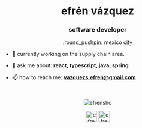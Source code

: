 <h1 align="center">efrén vázquez</h1>
<h3 align="center">software developer</h3>
<p align="center">:round_pushpin: mexico city</p>

- 🚚 currently working on the supply chain area.

- 💬 ask me about: **react, typescript, java, spring**

- 📫 how to reach me: **vazquezs.efren@gmail.com**

<br/>
<p align="center"><img align="center" src="https://github-readme-stats.vercel.app/api/top-langs/?username=efrensho&layout=compact&hide=html" alt="efrensho" /></p>

<p align="center">
<a href="https://codepen.io/efrensho" target="blank"><img align="center" src="https://cdn.jsdelivr.net/npm/simple-icons@3.0.1/icons/codepen.svg" alt="efrensho" height="30" width="30" /></a>
<a href="https://twitter.com/efrenshou" target="blank"><img align="center" src="https://cdn.jsdelivr.net/npm/simple-icons@3.0.1/icons/twitter.svg" alt="efrenshou" height="30" width="30" /></a>
</p><br/>
